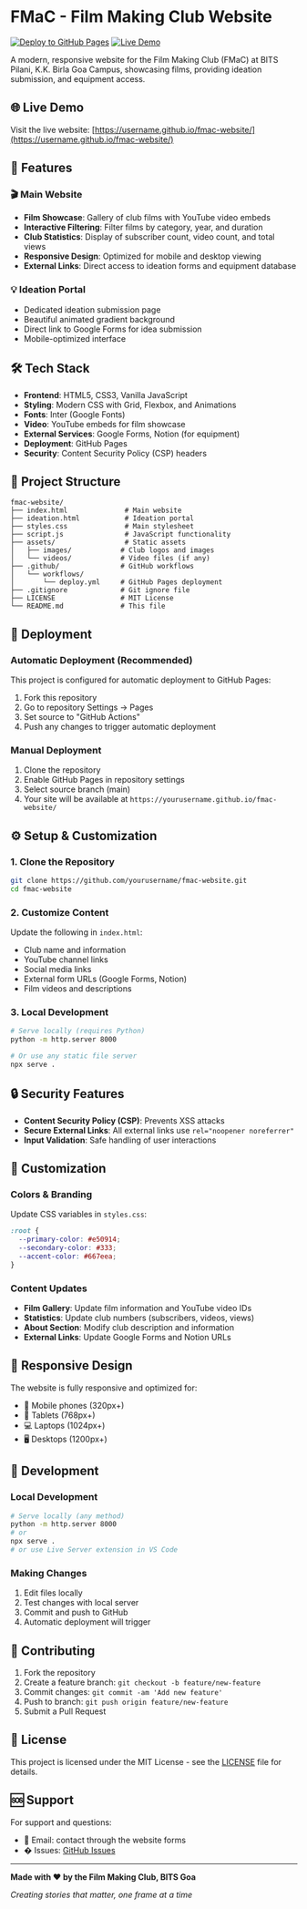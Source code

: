 # FMaC - Film Making Club Website

[![Deploy to GitHub Pages](https://github.com/username/fmac-website/workflows/Deploy%20to%20GitHub%20Pages/badge.svg)](https://github.com/username/fmac-website/actions)
[![Live Demo](https://img.shields.io/badge/demo-live-brightgreen)](https://username.github.io/fmac-website/)

A modern, responsive website for the Film Making Club (FMaC) at BITS Pilani, K.K. Birla Goa Campus, showcasing films, providing ideation submission, and equipment access.

## 🌐 Live Demo

Visit the live website: [https://username.github.io/fmac-website/](https://username.github.io/fmac-website/)

## 🚀 Features

### 🎬 Main Website
- **Film Showcase**: Gallery of club films with YouTube video embeds
- **Interactive Filtering**: Filter films by category, year, and duration
- **Club Statistics**: Display of subscriber count, video count, and total views
- **Responsive Design**: Optimized for mobile and desktop viewing
- **External Links**: Direct access to ideation forms and equipment database

### 💡 Ideation Portal
- Dedicated ideation submission page
- Beautiful animated gradient background
- Direct link to Google Forms for idea submission
- Mobile-optimized interface

## 🛠️ Tech Stack

- **Frontend**: HTML5, CSS3, Vanilla JavaScript
- **Styling**: Modern CSS with Grid, Flexbox, and Animations
- **Fonts**: Inter (Google Fonts)
- **Video**: YouTube embeds for film showcase
- **External Services**: Google Forms, Notion (for equipment)
- **Deployment**: GitHub Pages
- **Security**: Content Security Policy (CSP) headers

## 📁 Project Structure

```
fmac-website/
├── index.html              # Main website
├── ideation.html           # Ideation portal
├── styles.css              # Main stylesheet
├── script.js               # JavaScript functionality
├── assets/                 # Static assets
│   ├── images/            # Club logos and images
│   └── videos/            # Video files (if any)
├── .github/               # GitHub workflows
│   └── workflows/
│       └── deploy.yml     # GitHub Pages deployment
├── .gitignore             # Git ignore file
├── LICENSE                # MIT License
└── README.md              # This file
```

## 🚀 Deployment

### Automatic Deployment (Recommended)
This project is configured for automatic deployment to GitHub Pages:

1. Fork this repository
2. Go to repository Settings → Pages
3. Set source to "GitHub Actions"
4. Push any changes to trigger automatic deployment

### Manual Deployment
1. Clone the repository
2. Enable GitHub Pages in repository settings
3. Select source branch (main)
4. Your site will be available at `https://yourusername.github.io/fmac-website/`

## ⚙️ Setup & Customization

### 1. Clone the Repository
```bash
git clone https://github.com/yourusername/fmac-website.git
cd fmac-website
```

### 2. Customize Content
Update the following in `index.html`:
- Club name and information
- YouTube channel links
- Social media links
- External form URLs (Google Forms, Notion)
- Film videos and descriptions

### 3. Local Development
```bash
# Serve locally (requires Python)
python -m http.server 8000

# Or use any static file server
npx serve .
```

## 🔒 Security Features

- **Content Security Policy (CSP)**: Prevents XSS attacks
- **Secure External Links**: All external links use `rel="noopener noreferrer"`
- **Input Validation**: Safe handling of user interactions
## 🎨 Customization

### Colors & Branding
Update CSS variables in `styles.css`:
```css
:root {
  --primary-color: #e50914;
  --secondary-color: #333;
  --accent-color: #667eea;
}
```

### Content Updates
- **Film Gallery**: Update film information and YouTube video IDs
- **Statistics**: Update club numbers (subscribers, videos, views)
- **About Section**: Modify club description and information
- **External Links**: Update Google Forms and Notion URLs

## 📱 Responsive Design

The website is fully responsive and optimized for:
- 📱 Mobile phones (320px+)
- 📱 Tablets (768px+)
- 💻 Laptops (1024px+)
- 🖥️ Desktops (1200px+)

## 🔧 Development

### Local Development
```bash
# Serve locally (any method)
python -m http.server 8000
# or
npx serve .
# or use Live Server extension in VS Code
```

### Making Changes
1. Edit files locally
2. Test changes with local server
3. Commit and push to GitHub
4. Automatic deployment will trigger

## 🤝 Contributing

1. Fork the repository
2. Create a feature branch: `git checkout -b feature/new-feature`
3. Commit changes: `git commit -am 'Add new feature'`
4. Push to branch: `git push origin feature/new-feature`
5. Submit a Pull Request

## 📝 License

This project is licensed under the MIT License - see the [LICENSE](LICENSE) file for details.

## 🆘 Support

For support and questions:
- 📧 Email: contact through the website forms
- � Issues: [GitHub Issues](https://github.com/yourusername/fmac-website/issues)

---

**Made with ❤️ by the Film Making Club, BITS Goa**

*Creating stories that matter, one frame at a time*
